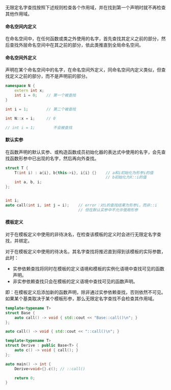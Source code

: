 无限定名字查找按照下述规则检查各个作用域，并在找到第一个声明时就不再检查其他作用域。

#### 命名空间内定义
在命名空间中，在任何函数或类之外使用的名字，首先查找其定义之前的部分，然后查找外层命名空间中在其之前的部分，依此类推直到全局命名空间。

#### 命名空间外定义
声明在某个命名空间中的名字，在命名空间外定义，同命名空间内定义类似，但查找定义之前的部分，而不是声明前的部分。
```cpp
namespace N {
    extern int x;
    int i = 0;    // 第一个被查找
}

int i = 1;        // 第二个被查找

int N::x = i;     // 0

// int i = 1;        不会被查找
```

#### 默认实参
在函数声明的默认实参、或构造函数成员初始化器的表达式中使用的名字，会先查找函数形参中已出现的名字，然后再向外查找。
```cpp
struct T {
    T(int i) : a{i}, b{this->i}, i{i} {}    // a和i初始化为形参i的值
                                            // b初始化为X::i的值
    int a, b, i;
};


int i;
auto call(int i, int j = i);    // error：对i的查找结果为形参i，而非::i
                                // 但在默认实参中不允许使用形参
```

#### 模板定义
对于在模板定义中使用的非待决名，在检查该模板的定义时会进行无限定名字查找，并绑定。

对于在模板定义中使用的待决名，其名字查找将推迟直到得到该模板的实际参数，此时：
* 实参依赖查找将同时在模板的定义语境和模板的实例化语境中查找可见的函数声明。
* 非实参依赖查找只会在模板的定义语境中查找可见的函数声明。

即：在模板定义后添加新的函数声明，除非通过实参依赖查找，否则依然不可见。如果某个基类取决于某个模板形参，那么无限定名字查找不会检查其作用域。
```cpp
template<typename T>
struct Base {
    auto call() -> void { std::cout << "Base::call()\n"; }
};

auto call() -> void { std::cout << "::call()\n"; }

template<typename T>
struct Derive : public Base<T> {
    auto c() -> void { call(); }
};

auto main() -> int {
    Derive<void>{}.c(); // ::call()

    return 0;
}
```